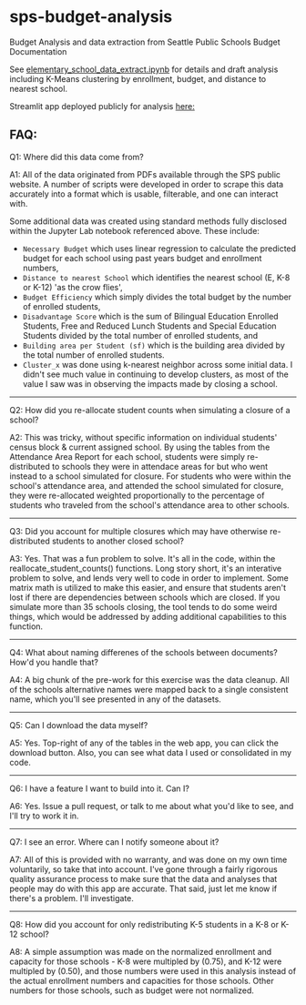 # sps-budget-analysis
Budget Analysis and data extraction from Seattle Public Schools Budget Documentation

See [elementary_school_data_extract.ipynb](elementary_school_data_extract.ipynb) for details and draft analysis including K-Means clustering by enrollment, budget, and distance to nearest school.

Streamlit app deployed publicly for analysis [here:](https://sps-budget-analysis-2023.streamlit.app/)

## FAQ:
Q1: Where did this data come from?

A1: All of the data originated from PDFs available through the SPS public website. A number of scripts were developed in order to scrape this data accurately into a format which is usable, filterable, and one can interact with.

Some additional data was created using standard methods fully disclosed within the Jupyter Lab notebook referenced above. These include: 
* `Necessary Budget` which uses linear regression to calculate the predicted budget for each school using past years budget and enrollment numbers, 
* `Distance to nearest School` which identifies the nearest school (E, K-8 or K-12) 'as the crow flies', 
* `Budget Efficiency` which simply divides the total budget by the number of enrolled students, 
* `Disadvantage Score` which is the sum of Bilingual Education Enrolled Students, Free and Reduced Lunch Students and Special Education Students divided by the total number of enrolled students, and
* `Building area per Student (sf)` which is the building area divided by the total number of enrolled students.
* `Cluster_x` was done using k-nearest neighbor across some initial data. I didn't see much value in continuing to develop clusters, as most of the value I saw was in observing the impacts made by closing a school. 
***
Q2: How did you re-allocate student counts when simulating a closure of a school?

A2: This was tricky, without specific information on individual students' census block & current assigned school. By using the tables from the Attendance Area Report for each school, students were simply re-distributed to schools they were in attendace areas for but who went instead to a school simulated for closure. For students who were within the school's attendance area, and attended the school simulated for closure, they were re-allocated weighted proportionally to the percentage of students who traveled from the school's attendance area to other schools. 
***
Q3: Did you account for multiple closures which may have otherwise re-distributed students to another closed school? 

A3: Yes. That was a fun problem to solve. It's all in the code, within the reallocate_student_counts() functions. Long story short, it's an interative problem to solve, and lends very well to code in order to implement. Some matrix math is utilized to make this easier, and ensure that students aren't lost if there are dependencies between schools which are closed. If you simulate more than 35 schools closing, the tool tends to do some weird things, which would be addressed by adding additional capabilities to this function.
***
Q4: What about naming differenes of the schools between documents? How'd you handle that? 

A4: A big chunk of the pre-work for this exercise was the data cleanup. All of the schools alternative names were mapped back to a single consistent name, which you'll see presented in any of the datasets. 
***
Q5: Can I download the data myself? 

A5: Yes. Top-right of any of the tables in the web app, you can click the download button. Also, you can see what data I used or consolidated in my code. 
***
Q6: I have a feature I want to build into it. Can I? 

A6: Yes. Issue a pull request, or talk to me about what you'd like to see, and I'll try to work it in. 
***
Q7: I see an error. Where can I notify someone about it? 

A7: All of this is provided with no warranty, and was done on my own time voluntarily, so take that into account. I've gone through a fairly rigorous quality assurance process to make sure that the data and analyses that people may do with this app are accurate. That said, just let me know if there's a problem. I'll investigate. 
***
Q8: How did you account for only redistributing K-5 students in a K-8 or K-12 school? 

A8: A simple assumption was made on the normalized enrollment and capacity for those schools - K-8 were multipled by (0.75), and K-12 were multipled by (0.50), and those numbers were used in this analysis instead of the actual enrollment numbers and capacities for those schools. Other numbers for those schools, such as budget were not normalized.